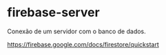 # firebase-server
Conexão de um servidor com o banco de dados.

https://firebase.google.com/docs/firestore/quickstart
